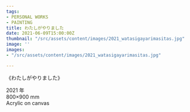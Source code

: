 ```yaml
---
tags:
- PERSONAL WORKS
- PAINTING
title: わたしがやりました
date: 2021-06-09T15:00:00Z
thumbnail: "/src/assets/content/images/2021_watasigayarimasitas.jpg"
image: ''
images:
- "/src/assets/content/images/2021_watasigayarimasitas.jpg"

---
```

《わたしがやりました》

2021 年  
800×900 mm  
Acrylic on canvas